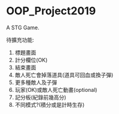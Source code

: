 # OOP_Project2019
A STG Game.

待擴充功能:
1. 標題畫面
2. 計分欄位(OK)
3. 結束畫面
4. 敵人死亡會掉落道具(道具可回血或換子彈)
5. 更多種敵人及子彈
6. 玩家(OK)或敵人死亡動畫(optional)
7. 記分板(紀錄前幾高分)
8. 不同模式?(積分或是計時生存)
